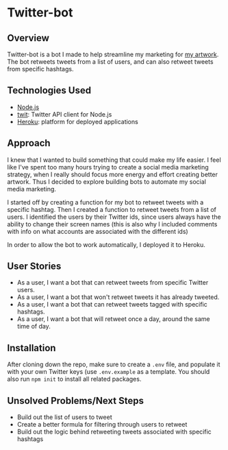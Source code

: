 # Twitter-bot

## Overview

Twitter-bot is a bot I made to help streamline my marketing for [my artwork](https://megancoyle.com/). The bot retweets tweets from a list of users, and can also retweet tweets from specific hashtags.

## Technologies Used

- [Node.js](https://nodejs.org/en/)
- [twit](https://github.com/ttezel/twit): Twitter API client for Node.js
- [Heroku](http://heroku.com/): platform for deployed applications

## Approach

I knew that I wanted to build something that could make my life easier. I feel like I've spent too many hours trying to create a social media marketing strategy, when I really should focus more energy and effort creating better artwork. Thus I decided to explore building bots to automate my social media marketing.

I started off by creating a function for my bot to retweet tweets with a specific hashtag. Then I created a function to retweet tweets from a list of users. I identified the users by their Twitter ids, since users always have the ability to change their screen names (this is also why I included comments with info on what accounts are associated with the different ids)

In order to allow the bot to work automatically, I deployed it to Heroku.

## User Stories

- As a user, I want a bot that can retweet tweets from specific Twitter users.
- As a user, I want a bot that won't retweet tweets it has already tweeted.
- As a user, I want a bot that can retweet tweets tagged with specific hashtags.
- As a user, I want a bot that will retweet once a day, around the same time of day.

## Installation

After cloning down the repo, make sure to create a `.env` file, and populate it with your own Twitter keys (use `.env.example` as a template. You should also run `npm init` to install all related packages.

## Unsolved Problems/Next Steps

- Build out the list of users to tweet
- Create a better formula for filtering through users to retweet
- Build out the logic behind retweeting tweets associated with specific hashtags
